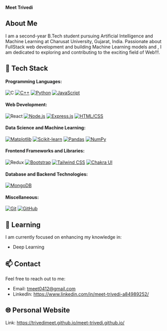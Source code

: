 **Meet Trivedi**
 
## About Me

I am a second-year B.Tech student pursuing Artificial Intelligence and Machine Learning at Charusat University, Gujarat, India. Passionate about FullStack web development and building Machine Learning models and , I am dedicated to exploring and contributing to the exciting field of Web!!!.

## 🚀 Tech Stack

#### Programming Languages:
![C](https://img.shields.io/badge/c-%2300599C.svg?style=for-the-badge&logo=c&logoColor=white) [![C++](https://img.shields.io/badge/C++-%2300599C.svg?style=for-the-badge&logo=c%2B%2B&logoColor=white)](https://en.wikipedia.org/wiki/C%2B%2B)  [![Python](https://img.shields.io/badge/Python-%233776AB.svg?style=for-the-badge&logo=python&logoColor=white)](https://www.python.org/) [![JavaScript](https://img.shields.io/badge/JavaScript-%23F7DF1E.svg?style=for-the-badge&logo=javascript&logoColor=black)](https://developer.mozilla.org/en-US/docs/Web/JavaScript)

#### Web Development:
 ![React](https://img.shields.io/badge/react-%2320232a.svg?style=for-the-badge&logo=react&logoColor=%2361DAFB) [![Node.js](https://img.shields.io/badge/Node.js-%23339933.svg?style=for-the-badge&logo=node.js&logoColor=white)](https://nodejs.org/) [![Express.js](https://img.shields.io/badge/Express.js-%23000000.svg?style=for-the-badge&logo=express&logoColor=white)](https://expressjs.com/) [![HTML/CSS](https://img.shields.io/badge/HTML%2FCSS-%23239120.svg?style=for-the-badge&logo=html5&logoColor=white)](https://developer.mozilla.org/en-US/docs/Web/HTML) 

#### Data Science and Machine Learning:
[![Matplotlib](https://img.shields.io/badge/Matplotlib-%230085FF.svg?style=for-the-badge&logo=matplotlib&logoColor=white)](https://matplotlib.org/) [![Scikit-learn](https://img.shields.io/badge/Scikit%20learn-%2343B8C6.svg?style=for-the-badge&logo=scikit-learn&logoColor=white)](https://scikit-learn.org/) [![Pandas](https://img.shields.io/badge/Pandas-%23150458.svg?style=for-the-badge&logo=pandas&logoColor=white)](https://pandas.pydata.org/) [![NumPy](https://img.shields.io/badge/NumPy-%23013243.svg?style=for-the-badge&logo=numpy&logoColor=white)](https://numpy.org/) 

#### Frontend Frameworks and Libraries:
![Redux](https://img.shields.io/badge/redux-%23593d88.svg?style=for-the-badge&logo=redux&logoColor=white) [![Bootstrap](https://img.shields.io/badge/Bootstrap-%237952B3.svg?style=for-the-badge&logo=bootstrap&logoColor=white)](https://getbootstrap.com/) [![Tailwind CSS](https://img.shields.io/badge/Tailwind%20CSS-%23006AFF.svg?style=for-the-badge&logo=tailwind-css&logoColor=white)](https://tailwindcss.com/) [![Chakra UI](https://img.shields.io/badge/Chakra%20UI-%23319798.svg?style=for-the-badge&logo=chakra-ui&logoColor=white)](https://chakra-ui.com/)

#### Database and Backend Technologies:
[![MongoDB](https://img.shields.io/badge/MongoDB-%2347A248.svg?style=for-the-badge&logo=mongodb&logoColor=white)](https://www.mongodb.com/)

#### Miscellaneous:
[![Git](https://img.shields.io/badge/Git-%23F05032.svg?style=for-the-badge&logo=git&logoColor=white)](https://git-scm.com/) [![GitHub](https://img.shields.io/badge/GitHub-%23121011.svg?style=for-the-badge&logo=github&logoColor=white)](https://github.com/)




## 🌱 Learning

I am currently focused on enhancing my knowledge in:

- Deep Learning

## 📫 Contact

Feel free to reach out to me:

- Email: tmeet0412@gmail.com
- LinkedIn: https://www.linkedin.com/in/meet-trivedi-a84989252/

## 🌐 Personal Website

Link: https://trivedimeet.github.io/meet-trivedi.github.io/



